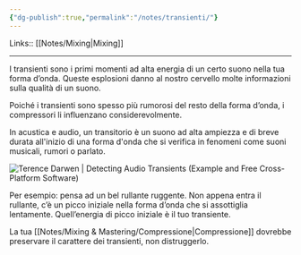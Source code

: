 ```yaml
---
{"dg-publish":true,"permalink":"/notes/transienti/"}
---
```


Links:: [[Notes/Mixing\|Mixing]]

---
I transienti sono i primi momenti ad alta energia di un certo suono nella tua forma d’onda. Queste esplosioni danno al nostro cervello molte informazioni sulla qualità di un suono.

Poiché i transienti sono spesso più rumorosi del resto della forma d’onda, i compressori li influenzano considerevolmente.

In acustica e audio, un transitorio è un suono ad alta ampiezza e di breve durata all'inizio di una forma d'onda che si verifica in fenomeni come suoni musicali, rumori o parlato. 

![Terence Darwen | Detecting Audio Transients (Example and Free  Cross-Platform Software)](https://www.tmdarwen.com/user/pages/01.latest/detecting-audio-transients/WaveformWithTransientsAnnotated.png)

Per esempio: pensa ad un bel rullante ruggente. Non appena entra il rullante, c’è un picco iniziale nella forma d’onda che si assottiglia lentamente. Quell’energia di picco iniziale è il tuo transiente.


La tua [[Notes/Mixing & Mastering/Compressione\|Compressione]] dovrebbe preservare il carattere dei transienti, non distruggerlo.



